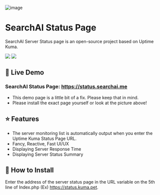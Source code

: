 ![image](https://i.ibb.co/6RD422L/image.png)

# SearchAI Status Page

SearchAI Server Status page is an open-source project based on Uptime Kuma.

<a target="_blank" href="https://github.com/SearchAI-Dev/SearchAI-Server-Status-Page"><img src="https://img.shields.io/github/stars/SearchAI-Dev/SearchAI-Server-Status-Page" /></a> <a target="_blank" href="https://github.com/SearchAI-Dev/SearchAI-Server-Status-Page"><img src="https://img.shields.io/github/last-commit/SearchAI-Dev/SearchAI-Server-Status-Page" /></a>

## 🥔 Live Demo

### SearchAI Status Page: https://status.searchai.me
- This demo page is a little bit of a fix. Please keep that in mind.
- Please install the exact page yourself or look at the picture above!

## ⭐ Features
- The server monitoring list is automatically output when you enter the Uptime Kuma Status Page URL.
- Fancy, Reactive, Fast UI/UX
- Displaying Server Response Time
- Displaying Server Status Summary

## 🔧 How to Install
Enter the address of the server status page in the URL variable on the 5th line of Index.php
(Ex) https://status.kuma.pet.
